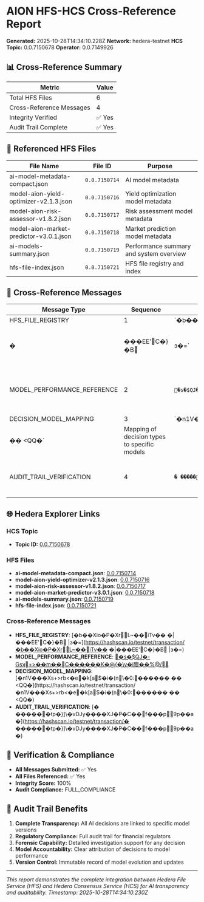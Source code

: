 # AION HFS-HCS Cross-Reference Report

**Generated:** 2025-10-28T14:34:10.228Z
**Network:** hedera-testnet
**HCS Topic:** 0.0.7150678
**Operator:** 0.0.7149926

## 📊 Cross-Reference Summary

| Metric | Value |
|--------|-------|
| Total HFS Files | 6 |
| Cross-Reference Messages | 4 |
| Integrity Verified | ✅ Yes |
| Audit Trail Complete | ✅ Yes |

## 📁 Referenced HFS Files

| File Name | File ID | Purpose |
|-----------|---------|----------|
| ai-model-metadata-compact.json | `0.0.7150714` | AI model metadata |
| model-aion-yield-optimizer-v2.1.3.json | `0.0.7150716` | Yield optimization model metadata |
| model-aion-risk-assessor-v1.8.2.json | `0.0.7150717` | Risk assessment model metadata |
| model-aion-market-predictor-v3.0.1.json | `0.0.7150718` | Market prediction model metadata |
| ai-models-summary.json | `0.0.7150719` | Performance summary and system overview |
| hfs-file-index.json | `0.0.7150721` | HFS file registry and index |

## 🔗 Cross-Reference Messages

| Message Type | Sequence | Transaction Hash | Purpose |
|--------------|----------|------------------|----------|
| HFS_FILE_REGISTRY | 1 | `�b��Xio�P�Xr̈́L~��iTv���|���EE'C�}�B |ɜ�=` | Complete registry of all AI model metadata files |
| MODEL_PERFORMANCE_REFERENCE | 2 | `�s�$QJ�-Gsʞ+>��m��C������K�@{�\y�i䐿��%@/` | Cross-reference between decisions and model performance |
| DECISION_MODEL_MAPPING | 3 | `�n1V���Xs+>rb<�e�k[a$�i�(n\�0:������
��	<QQ�` | Mapping of decision types to specific models |
| AUDIT_TRAIL_VERIFICATION | 4 | `�	������tp�}]\�vDJy����XJ�Ҏ�C��f���p9p��a�` | Complete audit trail verification and compliance |

## 🌐 Hedera Explorer Links

### HCS Topic
- **Topic ID:** [0.0.7150678](https://hashscan.io/testnet/topic/0.0.7150678)

### HFS Files
- **ai-model-metadata-compact.json**: [0.0.7150714](https://hashscan.io/testnet/file/0.0.7150714)
- **model-aion-yield-optimizer-v2.1.3.json**: [0.0.7150716](https://hashscan.io/testnet/file/0.0.7150716)
- **model-aion-risk-assessor-v1.8.2.json**: [0.0.7150717](https://hashscan.io/testnet/file/0.0.7150717)
- **model-aion-market-predictor-v3.0.1.json**: [0.0.7150718](https://hashscan.io/testnet/file/0.0.7150718)
- **ai-models-summary.json**: [0.0.7150719](https://hashscan.io/testnet/file/0.0.7150719)
- **hfs-file-index.json**: [0.0.7150721](https://hashscan.io/testnet/file/0.0.7150721)

### Cross-Reference Messages
- **HFS_FILE_REGISTRY**: [�b��Xio�P�Xr̈́L~��iTv���|���EE'C�}�B |ɜ�=](https://hashscan.io/testnet/transaction/�b��Xio�P�Xr̈́L~��iTv���|���EE'C�}�B |ɜ�=)
- **MODEL_PERFORMANCE_REFERENCE**: [�s�$QJ�-Gsʞ+>��m��C������K�@{�\y�i䐿��%@/](https://hashscan.io/testnet/transaction/�s�$QJ�-Gsʞ+>��m��C������K�@{�\y�i䐿��%@/)
- **DECISION_MODEL_MAPPING**: [�n1V���Xs+>rb<�e�k[a$�i�(n\�0:������
��	<QQ�](https://hashscan.io/testnet/transaction/�n1V���Xs+>rb<�e�k[a$�i�(n\�0:������
��	<QQ�)
- **AUDIT_TRAIL_VERIFICATION**: [�	������tp�}]\�vDJy����XJ�Ҏ�C��f���p9p��a�](https://hashscan.io/testnet/transaction/�	������tp�}]\�vDJy����XJ�Ҏ�C��f���p9p��a�)

## 🔐 Verification & Compliance

- **All Messages Submitted:** ✅ Yes
- **All Files Referenced:** ✅ Yes
- **Integrity Score:** 100%
- **Audit Compliance:** FULL_COMPLIANCE

## 🎯 Audit Trail Benefits

1. **Complete Transparency:** All AI decisions are linked to specific model versions
2. **Regulatory Compliance:** Full audit trail for financial regulators
3. **Forensic Capability:** Detailed investigation support for any decision
4. **Model Accountability:** Clear attribution of decisions to model performance
5. **Version Control:** Immutable record of model evolution and updates

---

*This report demonstrates the complete integration between Hedera File Service (HFS) and Hedera Consensus Service (HCS) for AI transparency and auditability.*
*Timestamp: 2025-10-28T14:34:10.230Z*
